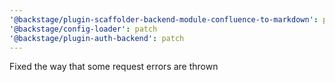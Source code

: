 ```yaml
---
'@backstage/plugin-scaffolder-backend-module-confluence-to-markdown': patch
'@backstage/config-loader': patch
'@backstage/plugin-auth-backend': patch
---
```


Fixed the way that some request errors are thrown

